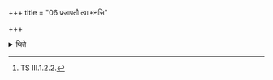 +++
title = "06 प्रजापतौ त्वा मनसि"

+++

<details><summary>थिते</summary>

6. With prajāpatau tvā manasi... the sacrificer thrice smells the Tānūnaptra (-ghee).[^1]  

[^1]: TS III.1.2.2.  

</details>
